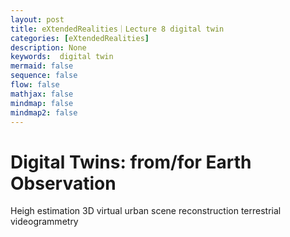 ```yaml
---
layout: post
title: eXtendedRealities｜Lecture 8 digital twin
categories: [eXtendedRealities]
description: None
keywords:  digital twin
mermaid: false
sequence: false
flow: false
mathjax: false
mindmap: false
mindmap2: false
---
```

# Digital Twins: from/for Earth Observation
Heigh estimation
3D virtual urban scene reconstruction
terrestrial videogrammetry
